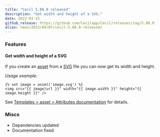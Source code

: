 ```yaml
---
title: "Cecil 5.88.0 released"
description: "Get width and height of a SVG."
date: 2022-03-25
github_release: https://github.com/Cecilapp/Cecil/releases/tag/5.88.0
alias: news/2022/04/07/cecil-5.88.0-released/
---
```


### Features

#### Get width and height of a SVG

If you create an [asset](/documentation/templates#asset) from a [SVG](https://developer.mozilla.org/docs/Web/SVG) file you can now get its width and height.

_Usage example:_

```twig
{% set image = asset('image.svg') %}
<img src="{{ image|url }}" width="{{ image.width }}" height="{{ image.height }}" />
```

See [Templates > asset > Attributes documentation](/documentation/templates#attributes) for details.

### Miscs

- Dependencies updated
- Documentation fixed
